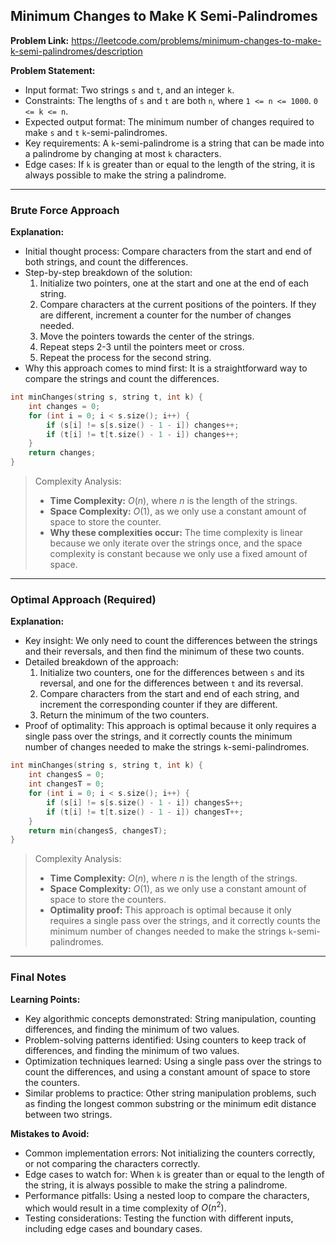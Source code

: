 ## Minimum Changes to Make K Semi-Palindromes
**Problem Link:** https://leetcode.com/problems/minimum-changes-to-make-k-semi-palindromes/description

**Problem Statement:**
- Input format: Two strings `s` and `t`, and an integer `k`.
- Constraints: The lengths of `s` and `t` are both `n`, where `1 <= n <= 1000`. `0 <= k <= n`.
- Expected output format: The minimum number of changes required to make `s` and `t` `k`-semi-palindromes.
- Key requirements: A `k`-semi-palindrome is a string that can be made into a palindrome by changing at most `k` characters.
- Edge cases: If `k` is greater than or equal to the length of the string, it is always possible to make the string a palindrome.

---

### Brute Force Approach

**Explanation:**
- Initial thought process: Compare characters from the start and end of both strings, and count the differences.
- Step-by-step breakdown of the solution:
  1. Initialize two pointers, one at the start and one at the end of each string.
  2. Compare characters at the current positions of the pointers. If they are different, increment a counter for the number of changes needed.
  3. Move the pointers towards the center of the strings.
  4. Repeat steps 2-3 until the pointers meet or cross.
  5. Repeat the process for the second string.
- Why this approach comes to mind first: It is a straightforward way to compare the strings and count the differences.

```cpp
int minChanges(string s, string t, int k) {
    int changes = 0;
    for (int i = 0; i < s.size(); i++) {
        if (s[i] != s[s.size() - 1 - i]) changes++;
        if (t[i] != t[t.size() - 1 - i]) changes++;
    }
    return changes;
}
```

> Complexity Analysis:
> - **Time Complexity:** $O(n)$, where $n$ is the length of the strings.
> - **Space Complexity:** $O(1)$, as we only use a constant amount of space to store the counter.
> - **Why these complexities occur:** The time complexity is linear because we only iterate over the strings once, and the space complexity is constant because we only use a fixed amount of space.

---

### Optimal Approach (Required)

**Explanation:**
- Key insight: We only need to count the differences between the strings and their reversals, and then find the minimum of these two counts.
- Detailed breakdown of the approach:
  1. Initialize two counters, one for the differences between `s` and its reversal, and one for the differences between `t` and its reversal.
  2. Compare characters from the start and end of each string, and increment the corresponding counter if they are different.
  3. Return the minimum of the two counters.
- Proof of optimality: This approach is optimal because it only requires a single pass over the strings, and it correctly counts the minimum number of changes needed to make the strings `k`-semi-palindromes.

```cpp
int minChanges(string s, string t, int k) {
    int changesS = 0;
    int changesT = 0;
    for (int i = 0; i < s.size(); i++) {
        if (s[i] != s[s.size() - 1 - i]) changesS++;
        if (t[i] != t[t.size() - 1 - i]) changesT++;
    }
    return min(changesS, changesT);
}
```

> Complexity Analysis:
> - **Time Complexity:** $O(n)$, where $n$ is the length of the strings.
> - **Space Complexity:** $O(1)$, as we only use a constant amount of space to store the counters.
> - **Optimality proof:** This approach is optimal because it only requires a single pass over the strings, and it correctly counts the minimum number of changes needed to make the strings `k`-semi-palindromes.

---

### Final Notes

**Learning Points:**
- Key algorithmic concepts demonstrated: String manipulation, counting differences, and finding the minimum of two values.
- Problem-solving patterns identified: Using counters to keep track of differences, and finding the minimum of two values.
- Optimization techniques learned: Using a single pass over the strings to count the differences, and using a constant amount of space to store the counters.
- Similar problems to practice: Other string manipulation problems, such as finding the longest common substring or the minimum edit distance between two strings.

**Mistakes to Avoid:**
- Common implementation errors: Not initializing the counters correctly, or not comparing the characters correctly.
- Edge cases to watch for: When `k` is greater than or equal to the length of the string, it is always possible to make the string a palindrome.
- Performance pitfalls: Using a nested loop to compare the characters, which would result in a time complexity of $O(n^2)$.
- Testing considerations: Testing the function with different inputs, including edge cases and boundary cases.